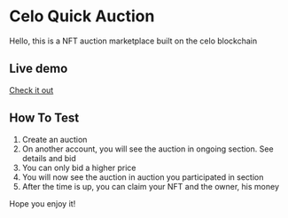 # Celo Quick Auction

Hello, this is a NFT auction marketplace built on the celo blockchain

## Live demo

[Check it out](https://celo-auction.netlify.app)

## How To Test

1. Create an auction
2. On another account, you will see the auction in ongoing section. See details and bid
3. You can only bid a higher price
4. You will now see the auction in auction you participated in section
5. After the time is up, you can claim your NFT and the owner, his money

Hope you enjoy it!
